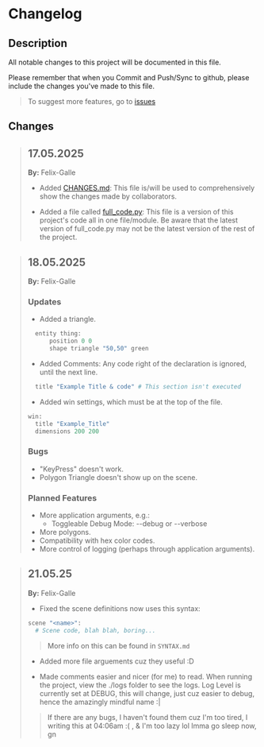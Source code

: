# Changelog

## Description

All notable changes to this project will be documented in this file.

Please remember that when you Commit and Push/Sync to github, please include the changes you've made to this file.

> To suggest more features, go to [issues](https://github.com/Felix-Galle/V-Engine/isses)

## Changes

> ## 17.05.2025
>
> __By:__ Felix-Galle
>
> - Added [CHANGES.md](https://github.com/Felix-Galle/V-Engine/CHANGES.md):
> This file is/will be used to comprehensively show the changes made by collaborators.
>
> - Added a file called [full_code.py](https://github.com/Felix-Galle/V-Engine/full_code.py):
> This file is a version of this project's code all in one file/module.
> Be aware that the latest version of full_code.py may not be the latest version of the rest of the project.
>

> ## 18.05.2025
>
> __By:__ Felix-Galle
>
> ### Updates
>
> - Added a triangle.
>
>~~~python
>   entity thing:
>       position 0 0
>       shape triangle "50,50" green
>~~~
>
> - Added Comments: Any code right of the declaration is ignored, until the next line.
>
>~~~python
>   title "Example Title & code" # This section isn't executed
>~~~
>
> - Added win settings, which must be at the top of the file.
>
>~~~python
>win:
>   title "Example_Title"
>   dimensions 200 200
>~~~
>
> ### Bugs
>
> - "KeyPress" doesn't work.
> - Polygon Triangle doesn't show up on the scene.
>
> ### Planned Features
>
> - More application arguments, e.g.:
>   - Toggleable Debug Mode: --debug or --verbose
> - More polygons.
> - Compatibility with hex color codes.
> - More control of logging (perhaps through application arguments).

> ## 21.05.25
>
> __By:__ Felix-Galle
>
> - Fixed the scene definitions now uses this syntax:
>
>~~~python
>scene "<name>":
>   # Scene code, blah blah, boring...
>~~~
>
>>More info on this can be found in `SYNTAX.md`
>
> - Added more file arguements cuz they useful :D
>
> - Made comments easier and nicer (for me) to read.
> When running the project, view the ./logs folder to see the logs.
> Log Level is currently set at DEBUG, this will change, just cuz easier to debug, hence the amazingly mindful name :|
>> If there are any bugs, I haven't found them cuz I'm too tired, I writing this at 04:06am :( , & I'm too lazy lol
> Imma go sleep now, gn